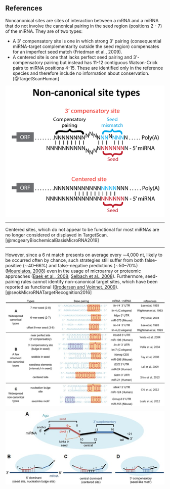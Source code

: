 




## References

Noncanonical sites are sites of interaction between a mRNA and a miRNA that do not involve the canonical pairing in the seed region (positions 2 - 7) of the miRNA. They are of two types:
- A 3' compensatory site is one in which strong 3' pairing (consequential miRNA-target complementarity outside the seed region) compensates for an imperfect seed match (Friedman et al., 2009). 
- A centered site is one that lacks perfect seed pairing and 3'-compensatory pairing but instead has 11-12 contiguous Watson-Crick pairs to miRNA positions 4-15. These are identified only in the reference species and therefore include no information about conservation.
[@TargetScanHuman]

![](images/non_canonical.png)

---

Centered sites, which do not appear to be functional for most miRNAs are no longer considered or displayed in TargetScan.
[@mcgearyBiochemicalBasisMicroRNA2019]

---

However, since a 6 nt match presents on average every ∼4,000 nt, likely to be occurred often by chance, such strategies still suffer from both false-positive (∼40–66%) and false-negative predictions (∼50–70%) ([Mourelatos, 2008](https://www.ncbi.nlm.nih.gov/pmc/articles/PMC4870184/#b55-molce-39-5-375)) even in the usage of microarray or proteomic approaches ([Baek et al., 2008](https://www.ncbi.nlm.nih.gov/pmc/articles/PMC4870184/#b3-molce-39-5-375); [Selbach et al., 2008](https://www.ncbi.nlm.nih.gov/pmc/articles/PMC4870184/#b66-molce-39-5-375)). Furthermore, seed-pairing rules cannot identify non-canonical target sites, which have been reported as functional ([Brodersen and Voinnet, 2009](https://www.ncbi.nlm.nih.gov/pmc/articles/PMC4870184/#b8-molce-39-5-375)).
[@seokMicroRNATargetRecognition2016]

![](images/seok2016.png)


![](images/seok2016-2.jpg)